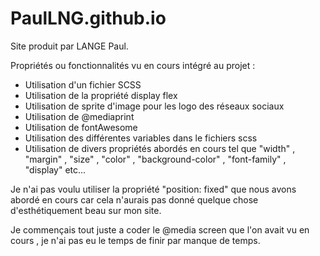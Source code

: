 # PaulLNG.github.io

Site produit par LANGE Paul.


Propriétés ou fonctionnalités vu en cours intégré au projet : 

- Utilisation d'un fichier SCSS
- Utilisation de la propriété display flex
- Utilisation de sprite d'image pour les logo des réseaux sociaux 
- Utilisation de @mediaprint
- Utilisation de fontAwesome 
- Utilisation des différentes variables dans le fichiers scss
- Utilisation de divers propriétés abordés en cours tel que "width" , "margin" , "size" , "color" , "background-color" , "font-family" , "display" etc...

Je n'ai pas voulu utiliser la propriété "position: fixed" que nous avons abordé en cours car cela n'aurais pas donné quelque chose d'esthétiquement beau sur mon site. 

Je commençais tout juste a coder le @media screen que l'on avait vu en cours , je n'ai pas eu le temps de finir par manque de temps. 

